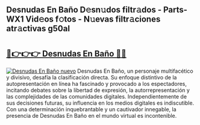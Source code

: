 ## Desnudas En Baño D𝚎sn𝚞dos filtr𝚊dos - Parts-WX1 Vid𝚎os f𝚘tos - N𝚞evas filtr𝚊ciones atr𝚊ctivas g50al

# <h2><a href="http://mbboil0.tromn.icu/?c=Desnudas+En+Ba%c3%b1o">🔗👉👉👉 Desnudas En Baño 🔗🔗</a></h2>

[![Desnudas En Baño nuevo](https://i.imgur.com/pEAQMta.gif)](http://mbboil0.tromn.icu/?c=Desnudas+En+Ba%c3%b1o)
Desnudas En Baño, un personaje multifacético y divisivo, desafía la clasificación directa. Su enfoque distintivo de la autopresentación en línea ha fascinado y provocado a los espectadores, incitando debates sobre la libertad de expresión, la autorrepresentación y las complejidades de las comunidades digitales. Independientemente de sus decisiones futuras, su influencia en los medios digitales es indiscutible. Con una determinación inquebrantable y un cautivador innegable, la presencia de Desnudas En Baño en el mundo virtual es incontenible.
